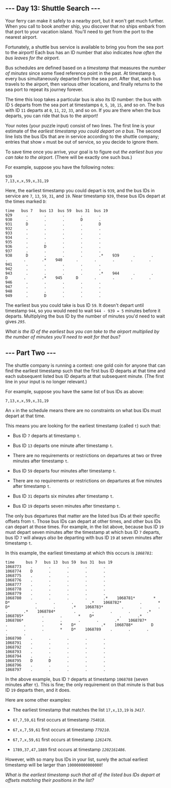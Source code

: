 ## --- Day 13: Shuttle Search --- ##

Your ferry can make it safely to a nearby port, but it won't get much
further. When you call to book another ship, you discover that no ships
embark from that port to your vacation island. You'll need to get from
the port to the nearest airport.

Fortunately, a shuttle bus service is available to bring you from the
sea port to the airport! Each bus has an ID number that also indicates
*how often the bus leaves for the airport*.

Bus schedules are defined based on a *timestamp* that measures the *number
of minutes* since some fixed reference point in the past. At timestamp
`0`, every bus simultaneously departed from the sea port. After that,
each bus travels to the airport, then various other locations, and
finally returns to the sea port to repeat its journey forever.

The time this loop takes a particular bus is also its ID number: the
bus with ID `5` departs from the sea port at timestamps `0`, `5`, `10`,
`15`, and so on. The bus with ID `11` departs at `0`, `11`, `22`, `33`,
and so on. If you are there when the bus departs, you can ride that bus
to the airport!

Your notes (your puzzle input) consist of two lines. The first line is
your estimate of the *earliest timestamp you could depart on a bus*.
The second line lists the bus IDs that are in service according to the
shuttle company; entries that show `x` must be out of service, so you
decide to ignore them.

To save time once you arrive, your goal is to figure out *the earliest
bus you can take to the airport*. (There will be exactly one such bus.)

For example, suppose you have the following notes:

    939
    7,13,x,x,59,x,31,19

Here, the earliest timestamp you could depart is `939`, and the bus IDs
in service are `7`, `13`, `59`, `31`, and `19`. Near timestamp `939`,
these bus IDs depart at the times marked `D`:

    time   bus 7   bus 13  bus 59  bus 31  bus 19
    929      .       .       .       .       .
    930      .       .       .       D       .
    931      D       .       .       .       D
    932      .       .       .       .       .
    933      .       .       .       .       .
    934      .       .       .       .       .
    935      .       .       .       .       .
    936      .       D       .       .       .
    937      .       .       .       .       .
    938      D       .       .       .       .*    939      .       .       .       .       .*    940      .       .       .       .       .
    941      .       .       .       .       .
    942      .       .       .       .       .
    943      .       .       .       .       .*    944      .       .       D       .       .*    945      D       .       .       .       .
    946      .       .       .       .       .
    947      .       .       .       .       .
    948      .       .       .       .       .
    949      .       D       .       .       .

The earliest bus you could take is bus ID `59`. It doesn't depart until
timestamp `944`, so you would need to wait `944 - 939 = 5` minutes
before it departs. Multiplying the bus ID by the number of minutes
you'd need to wait gives *`295`*.

*What is the ID of the earliest bus you can take to the airport
multiplied by the number of minutes you'll need to wait for that bus?*

## --- Part Two --- ##

The shuttle company is running a contest: one gold coin for anyone that
can find the earliest timestamp such that the first bus ID departs at
that time and each subsequent listed bus ID departs at that subsequent
minute. (The first line in your input is no longer relevant.)

For example, suppose you have the same list of bus IDs as above:

    7,13,x,x,59,x,31,19

An `x` in the schedule means there are no constraints on what bus IDs
must depart at that time.

This means you are looking for the earliest timestamp (called `t`) such
that:

  * Bus ID `7` departs at timestamp `t`.

  * Bus ID `13` departs one minute after timestamp `t`.

  * There are no requirements or restrictions on departures at two or
    three minutes after timestamp `t`.

  * Bus ID `59` departs four minutes after timestamp `t`.

  * There are no requirements or restrictions on departures at five
    minutes after timestamp `t`.

  * Bus ID `31` departs six minutes after timestamp `t`.

  * Bus ID `19` departs seven minutes after timestamp `t`.

The only bus departures that matter are the listed bus IDs at their
specific offsets from `t`. Those bus IDs can depart at other times, and
other bus IDs can depart at those times. For example, in the list
above, because bus ID `19` must depart seven minutes after the
timestamp at which bus ID `7` departs, bus ID `7` will always *also* be
departing with bus ID `19` at seven minutes after timestamp `t`.

In this example, the earliest timestamp at which this occurs is *`1068781`*:

    time     bus 7   bus 13  bus 59  bus 31  bus 19
    1068773    .       .       .       .       .
    1068774    D       .       .       .       .
    1068775    .       .       .       .       .
    1068776    .       .       .       .       .
    1068777    .       .       .       .       .
    1068778    .       .       .       .       .
    1068779    .       .       .       .       .
    1068780    .       .       .       .       .*    1068781*        *    D*           .       .       .       .*    1068782*        .       *    D*           .       .       .*    1068783*        .       .       .       .       .*    1068784*        .       .       .       .       .*    1068785*        .       .       *    D*           .       .*    1068786*        .       .       .       .       .*    1068787*        .       .       .       *    D*           .*    1068788*        D       .       .       .       *    D*    1068789    .       .       .       .       .
    1068790    .       .       .       .       .
    1068791    .       .       .       .       .
    1068792    .       .       .       .       .
    1068793    .       .       .       .       .
    1068794    .       .       .       .       .
    1068795    D       D       .       .       .
    1068796    .       .       .       .       .
    1068797    .       .       .       .       .

In the above example, bus ID `7` departs at timestamp `1068788` (seven
minutes after `t`). This is fine; the only requirement on that minute
is that bus ID `19` departs then, and it does.

Here are some other examples:

  * The earliest timestamp that matches the list `17,x,13,19` is *`3417`*.

  * `67,7,59,61` first occurs at timestamp *`754018`*.

  * `67,x,7,59,61` first occurs at timestamp *`779210`*.

  * `67,7,x,59,61` first occurs at timestamp *`1261476`*.

  * `1789,37,47,1889` first occurs at timestamp *`1202161486`*.

However, with so many bus IDs in your list, surely the actual earliest
timestamp will be larger than `100000000000000`!

*What is the earliest timestamp such that all of the listed bus IDs
depart at offsets matching their positions in the list?*
